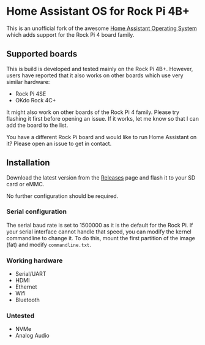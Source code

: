 # Home Assistant OS for Rock Pi 4B+

This is an unofficial fork of the awesome [Home Assistant Operating System](https://github.com/home-assistant/operating-system) which adds support for the Rock Pi 4 board family.

## Supported boards

This is build is developed and tested mainly on the Rock Pi 4B+. However, users have reported that it also works on other boards which use very similar hardware:

- Rock Pi 4SE
- OKdo Rock 4C+

It might also work on other boards of the Rock Pi 4 family. Please try flashing it first before opening an issue. If it works, let me know so that I can add the board to the list.

You have a different Rock Pi board and would like to run Home Assistant on it? Please open an issue to get in contact.

## Installation

Download the latest version from the [Releases](https://github.com/citruz/haos-rockpi/releases) page and flash it to your SD card or eMMC.

No further configuration should be required.

### Serial configuration

The serial baud rate is set to 1500000 as it is the default for the Rock Pi. If your serial interface cannot handle that speed, you can modify the kernel commandline to change it. To do this, mount the first partition of the image (fat) and modify `commandline.txt`.

### Working hardware

- Serial/UART
- HDMI
- Ethernet
- Wifi
- Bluetooth

### Untested

- NVMe
- Analog Audio
